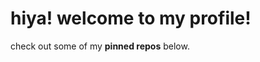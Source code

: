 <h1>hiya! welcome to my profile!</h1>
<p>check out some of my <strong>pinned repos</strong> below.</p>
